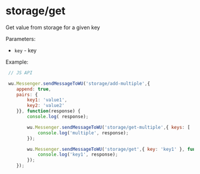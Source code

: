 storage/get
===

Get value from storage for a given key

Parameters:

 * `key` - key

Example:

```javascript
 // JS API

 wu.Messenger.sendMessageToWU('storage/add-multiple',{
    append: true,
    pairs: {
        key1: 'value1',
        key2: 'value2'
    }}, function(response) {
        console.log( response);

        wu.Messenger.sendMessageToWU('storage/get-multiple',{ keys: [ 'key1', 'key2' ] }, function(response) {
            console.log('multiple', response);
        });

        wu.Messenger.sendMessageToWU('storage/get',{ key: 'key1' }, function(response) {
            console.log('key1', response);
        });
    });
```
